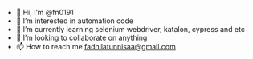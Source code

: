 - 👋 Hi, I’m @fn0191
- 👀 I’m interested in automation code
- 🌱 I’m currently learning selenium webdriver, katalon, cypress and etc
- 💞️ I’m looking to collaborate on anything
- 📫 How to reach me fadhilatunnisaa@gmail.com

<!---
fn0191/fn0191 is a ✨ special ✨ repository because its `README.md` (this file) appears on your GitHub profile.
You can click the Preview link to take a look at your changes.
--->
